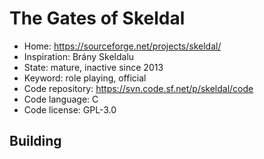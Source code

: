 # The Gates of Skeldal

- Home: https://sourceforge.net/projects/skeldal/
- Inspiration: Brány Skeldalu
- State: mature, inactive since 2013
- Keyword: role playing, official
- Code repository: https://svn.code.sf.net/p/skeldal/code
- Code language: C
- Code license: GPL-3.0

## Building
